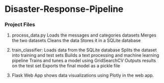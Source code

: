 # Disaster-Response-Pipeline


### Project Files
1. process_data.py
Loads the messages and categories datasets
Merges the two datasets
Cleans the data
Stores it in a SQLite database

2. train_classifier:
Loads data from the SQLite database
Splits the dataset into training and test sets
Builds a text processing and machine learning pipeline
Trains and tunes a model using GridSearchCV
Outputs results on the test set
Exports the final model as a pickle file

3. Flask Web App
shows data visualizations using Plotly in the web app.


